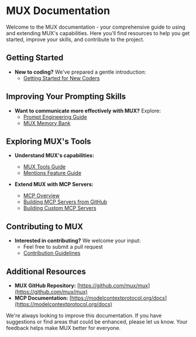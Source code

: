 # MUX Documentation

Welcome to the MUX documentation - your comprehensive guide to using and extending MUX's capabilities. Here you'll find resources to help you get started, improve your skills, and contribute to the project.

## Getting Started

-   **New to coding?** We've prepared a gentle introduction:
    -   [Getting Started for New Coders](getting-started-new-coders/README.md)

## Improving Your Prompting Skills

-   **Want to communicate more effectively with MUX?** Explore:
    -   [Prompt Engineering Guide](prompting/README.md)
    -   [MUX Memory Bank](prompting/custom%20instructions%20library/mux-memory-bank.md)

## Exploring MUX's Tools

-   **Understand MUX's capabilities:**

    -   [MUX Tools Guide](tools/mux-tools-guide.md)
    -   [Mentions Feature Guide](tools/mentions-guide.md)

-   **Extend MUX with MCP Servers:**
    -   [MCP Overview](mcp/README.md)
    -   [Building MCP Servers from GitHub](mcp/mcp-server-from-github.md)
    -   [Building Custom MCP Servers](mcp/mcp-server-from-scratch.md)

## Contributing to MUX

-   **Interested in contributing?** We welcome your input:
    -   Feel free to submit a pull request
    -   [Contribution Guidelines](../CONTRIBUTING.md)

## Additional Resources

-   **MUX GitHub Repository:** [https://github.com/mux/mux](https://github.com/mux/mux)
-   **MCP Documentation:** [https://modelcontextprotocol.org/docs](https://modelcontextprotocol.org/docs)

We're always looking to improve this documentation. If you have suggestions or find areas that could be enhanced, please let us know. Your feedback helps make MUX better for everyone.
